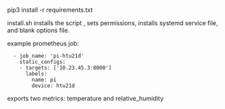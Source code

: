 
pip3 install -r requirements.txt

install.sh installs the script , sets permissions, installs systemd service file, and blank options file.

example prometheus job:

```
  - job_name: 'pi-htu21d'
    static_configs:
    - targets: ['10.23.45.3:8000']
      labels:
        name: pi
        device: htu21d

```

exports two metrics: temperature and relative_humidity
